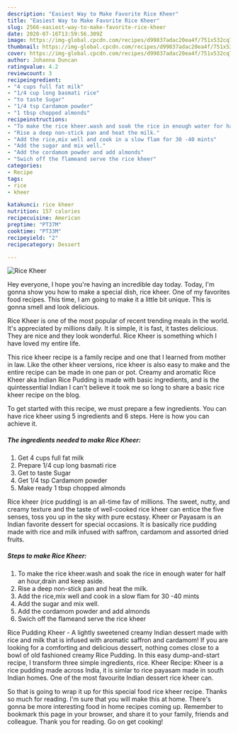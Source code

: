 ```yaml
---
description: "Easiest Way to Make Favorite Rice Kheer"
title: "Easiest Way to Make Favorite Rice Kheer"
slug: 2566-easiest-way-to-make-favorite-rice-kheer
date: 2020-07-16T13:59:56.309Z
image: https://img-global.cpcdn.com/recipes/d99837adac20ea4f/751x532cq70/rice-kheer-recipe-main-photo.jpg
thumbnail: https://img-global.cpcdn.com/recipes/d99837adac20ea4f/751x532cq70/rice-kheer-recipe-main-photo.jpg
cover: https://img-global.cpcdn.com/recipes/d99837adac20ea4f/751x532cq70/rice-kheer-recipe-main-photo.jpg
author: Johanna Duncan
ratingvalue: 4.2
reviewcount: 3
recipeingredient:
- "4 cups full fat milk"
- "1/4 cup long basmati rice"
- "to taste Sugar"
- "1/4 tsp Cardamom powder"
- "1 tbsp chopped almonds"
recipeinstructions:
- "To make the rice kheer.wash and soak the rice in enough water for half an hour,drain and keep aside."
- "Rise a deep non-stick pan and heat the milk."
- "Add the rice,mix well and cook in a slow flam for 30 -40 mints"
- "Add the sugar and mix well."
- "Add the cordamom powder and add almonds"
- "Swich off the flameand serve the rice kheer"
categories:
- Recipe
tags:
- rice
- kheer

katakunci: rice kheer 
nutrition: 157 calories
recipecuisine: American
preptime: "PT37M"
cooktime: "PT33M"
recipeyield: "2"
recipecategory: Dessert

---
```



![Rice Kheer](https://img-global.cpcdn.com/recipes/d99837adac20ea4f/751x532cq70/rice-kheer-recipe-main-photo.jpg)

Hey everyone, I hope you're having an incredible day today. Today, I'm gonna show you how to make a special dish, rice kheer. One of my favorites food recipes. This time, I am going to make it a little bit unique. This is gonna smell and look delicious.

Rice Kheer is one of the most popular of recent trending meals in the world. It's appreciated by millions daily. It is simple, it is fast, it tastes delicious. They are nice and they look wonderful. Rice Kheer is something which I have loved my entire life.

This rice kheer recipe is a family recipe and one that I learned from mother in law. Like the other kheer versions, rice kheer is also easy to make and the entire recipe can be made in one pan or pot. Creamy and aromatic Rice Kheer aka Indian Rice Pudding is made with basic ingredients, and is the quintessential Indian I can&#39;t believe it took me so long to share a basic rice kheer recipe on the blog.


To get started with this recipe, we must prepare a few ingredients. You can have rice kheer using 5 ingredients and 6 steps. Here is how you can achieve it.

<!--inarticleads1-->

##### The ingredients needed to make Rice Kheer:

1. Get 4 cups full fat milk
1. Prepare 1/4 cup long basmati rice
1. Get to taste Sugar
1. Get 1/4 tsp Cardamom powder
1. Make ready 1 tbsp chopped almonds


Rice kheer (rice pudding) is an all-time fav of millions. The sweet, nutty, and creamy texture and the taste of well-cooked rice kheer can entice the five senses, toss you up in the sky with pure ecstasy. Kheer or Payasam is an Indian favorite dessert for special occasions. It is basically rice pudding made with rice and milk infused with saffron, cardamom and assorted dried fruits. 

<!--inarticleads2-->

##### Steps to make Rice Kheer:

1. To make the rice kheer.wash and soak the rice in enough water for half an hour,drain and keep aside.
1. Rise a deep non-stick pan and heat the milk.
1. Add the rice,mix well and cook in a slow flam for 30 -40 mints
1. Add the sugar and mix well.
1. Add the cordamom powder and add almonds
1. Swich off the flameand serve the rice kheer


Rice Pudding Kheer - A lightly sweetened creamy Indian dessert made with rice and milk that is infused with aromatic saffron and cardamom! If you are looking for a comforting and delicious dessert, nothing comes close to a bowl of old fashioned creamy Rice Pudding. In this easy dump-and-start recipe, I transform three simple ingredients, rice. Kheer Recipe: Kheer is a rice pudding made across India, it is simlar to rice payasam made in south Indian homes. One of the most favourite Indian dessert rice kheer can. 

So that is going to wrap it up for this special food rice kheer recipe. Thanks so much for reading. I'm sure that you will make this at home. There's gonna be more interesting food in home recipes coming up. Remember to bookmark this page in your browser, and share it to your family, friends and colleague. Thank you for reading. Go on get cooking!
